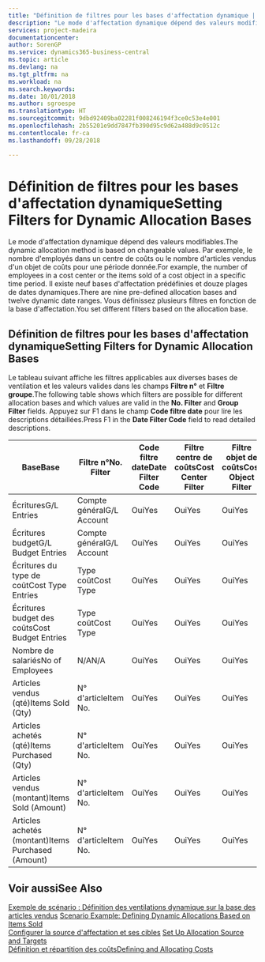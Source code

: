 ```yaml
---
title: "Définition de filtres pour les bases d'affectation dynamique | Microsoft Docs"
description: "Le mode d'affectation dynamique dépend des valeurs modifiables. Par exemple, le nombre d'employés dans un centre de coûts ou le nombre d'articles vendus d'un objet de coûts pour une période donnée. Il existe neuf bases d'affectation prédéfinies et douze plages de dates dynamiques. Vous définissez plusieurs filtres en fonction de la base d'affectation."
services: project-madeira
documentationcenter: 
author: SorenGP
ms.service: dynamics365-business-central
ms.topic: article
ms.devlang: na
ms.tgt_pltfrm: na
ms.workload: na
ms.search.keywords: 
ms.date: 10/01/2018
ms.author: sgroespe
ms.translationtype: HT
ms.sourcegitcommit: 9dbd92409ba02281f008246194f3ce0c53e4e001
ms.openlocfilehash: 2b55201e9dd7847fb390d95c9d62a488d9c0512c
ms.contentlocale: fr-ca
ms.lasthandoff: 09/28/2018

---
```

# <a name="setting-filters-for-dynamic-allocation-bases"></a><span data-ttu-id="bd608-106">Définition de filtres pour les bases d'affectation dynamique</span><span class="sxs-lookup"><span data-stu-id="bd608-106">Setting Filters for Dynamic Allocation Bases</span></span>
<span data-ttu-id="bd608-107">Le mode d'affectation dynamique dépend des valeurs modifiables.</span><span class="sxs-lookup"><span data-stu-id="bd608-107">The dynamic allocation method is based on changeable values.</span></span> <span data-ttu-id="bd608-108">Par exemple, le nombre d'employés dans un centre de coûts ou le nombre d'articles vendus d'un objet de coûts pour une période donnée.</span><span class="sxs-lookup"><span data-stu-id="bd608-108">For example, the number of employees in a cost center or the items sold of a cost object in a specific time period.</span></span> <span data-ttu-id="bd608-109">Il existe neuf bases d'affectation prédéfinies et douze plages de dates dynamiques.</span><span class="sxs-lookup"><span data-stu-id="bd608-109">There are nine pre-defined allocation bases and twelve dynamic date ranges.</span></span> <span data-ttu-id="bd608-110">Vous définissez plusieurs filtres en fonction de la base d'affectation.</span><span class="sxs-lookup"><span data-stu-id="bd608-110">You set different filters based on the allocation base.</span></span>  

## <a name="setting-filters-for-dynamic-allocation-bases"></a><span data-ttu-id="bd608-111">Définition de filtres pour les bases d'affectation dynamique</span><span class="sxs-lookup"><span data-stu-id="bd608-111">Setting Filters for Dynamic Allocation Bases</span></span>  
 <span data-ttu-id="bd608-112">Le tableau suivant affiche les filtres applicables aux diverses bases de ventilation et les valeurs valides dans les champs **Filtre n°** et **Filtre groupe**.</span><span class="sxs-lookup"><span data-stu-id="bd608-112">The following table shows which filters are possible for different allocation bases and which values are valid in the **No. Filter** and **Group Filter** fields.</span></span> <span data-ttu-id="bd608-113">Appuyez sur F1 dans le champ **Code filtre date** pour lire les descriptions détaillées.</span><span class="sxs-lookup"><span data-stu-id="bd608-113">Press F1 in the **Date Filter Code** field to read detailed descriptions.</span></span>  

|<span data-ttu-id="bd608-114">**Base**</span><span class="sxs-lookup"><span data-stu-id="bd608-114">**Base**</span></span>|<span data-ttu-id="bd608-115">**Filtre n°**</span><span class="sxs-lookup"><span data-stu-id="bd608-115">**No. Filter**</span></span>|<span data-ttu-id="bd608-116">**Code filtre date**</span><span class="sxs-lookup"><span data-stu-id="bd608-116">**Date Filter Code**</span></span>|<span data-ttu-id="bd608-117">**Filtre centre de coûts**</span><span class="sxs-lookup"><span data-stu-id="bd608-117">**Cost Center Filter**</span></span>|<span data-ttu-id="bd608-118">**Filtre objet de coûts**</span><span class="sxs-lookup"><span data-stu-id="bd608-118">**Cost Object Filter**</span></span>|<span data-ttu-id="bd608-119">**Filtre groupe**</span><span class="sxs-lookup"><span data-stu-id="bd608-119">**Group Filter**</span></span>|  
|--------------|----------------------------------------|----------------------------------------------|------------------------------------------------|------------------------------------------------|------------------------------------------|  
|<span data-ttu-id="bd608-120">Écritures</span><span class="sxs-lookup"><span data-stu-id="bd608-120">G/L Entries</span></span>|<span data-ttu-id="bd608-121">Compte général</span><span class="sxs-lookup"><span data-stu-id="bd608-121">G/L Account</span></span>|<span data-ttu-id="bd608-122">Oui</span><span class="sxs-lookup"><span data-stu-id="bd608-122">Yes</span></span>|<span data-ttu-id="bd608-123">Oui</span><span class="sxs-lookup"><span data-stu-id="bd608-123">Yes</span></span>|<span data-ttu-id="bd608-124">Oui</span><span class="sxs-lookup"><span data-stu-id="bd608-124">Yes</span></span>|<span data-ttu-id="bd608-125">N/A</span><span class="sxs-lookup"><span data-stu-id="bd608-125">N/A</span></span>|  
|<span data-ttu-id="bd608-126">Écritures budget</span><span class="sxs-lookup"><span data-stu-id="bd608-126">G/L Budget Entries</span></span>|<span data-ttu-id="bd608-127">Compte général</span><span class="sxs-lookup"><span data-stu-id="bd608-127">G/L Account</span></span>|<span data-ttu-id="bd608-128">Oui</span><span class="sxs-lookup"><span data-stu-id="bd608-128">Yes</span></span>|<span data-ttu-id="bd608-129">Oui</span><span class="sxs-lookup"><span data-stu-id="bd608-129">Yes</span></span>|<span data-ttu-id="bd608-130">Oui</span><span class="sxs-lookup"><span data-stu-id="bd608-130">Yes</span></span>|<span data-ttu-id="bd608-131">Nom de budget du grand livre</span><span class="sxs-lookup"><span data-stu-id="bd608-131">G/L Budget Name</span></span>|  
|<span data-ttu-id="bd608-132">Écritures du type de coût</span><span class="sxs-lookup"><span data-stu-id="bd608-132">Cost Type Entries</span></span>|<span data-ttu-id="bd608-133">Type coût</span><span class="sxs-lookup"><span data-stu-id="bd608-133">Cost Type</span></span>|<span data-ttu-id="bd608-134">Oui</span><span class="sxs-lookup"><span data-stu-id="bd608-134">Yes</span></span>|<span data-ttu-id="bd608-135">Oui</span><span class="sxs-lookup"><span data-stu-id="bd608-135">Yes</span></span>|<span data-ttu-id="bd608-136">Oui</span><span class="sxs-lookup"><span data-stu-id="bd608-136">Yes</span></span>|<span data-ttu-id="bd608-137">N/A</span><span class="sxs-lookup"><span data-stu-id="bd608-137">N/A</span></span>|  
|<span data-ttu-id="bd608-138">Écritures budget des coûts</span><span class="sxs-lookup"><span data-stu-id="bd608-138">Cost Budget Entries</span></span>|<span data-ttu-id="bd608-139">Type coût</span><span class="sxs-lookup"><span data-stu-id="bd608-139">Cost Type</span></span>|<span data-ttu-id="bd608-140">Oui</span><span class="sxs-lookup"><span data-stu-id="bd608-140">Yes</span></span>|<span data-ttu-id="bd608-141">Oui</span><span class="sxs-lookup"><span data-stu-id="bd608-141">Yes</span></span>|<span data-ttu-id="bd608-142">Oui</span><span class="sxs-lookup"><span data-stu-id="bd608-142">Yes</span></span>|<span data-ttu-id="bd608-143">Nom du budget</span><span class="sxs-lookup"><span data-stu-id="bd608-143">Budget Name</span></span>|  
|<span data-ttu-id="bd608-144">Nombre de salariés</span><span class="sxs-lookup"><span data-stu-id="bd608-144">No of Employees</span></span>|<span data-ttu-id="bd608-145">N/A</span><span class="sxs-lookup"><span data-stu-id="bd608-145">N/A</span></span>|<span data-ttu-id="bd608-146">Oui</span><span class="sxs-lookup"><span data-stu-id="bd608-146">Yes</span></span>|<span data-ttu-id="bd608-147">Oui</span><span class="sxs-lookup"><span data-stu-id="bd608-147">Yes</span></span>|<span data-ttu-id="bd608-148">Oui</span><span class="sxs-lookup"><span data-stu-id="bd608-148">Yes</span></span>|<span data-ttu-id="bd608-149">N/A</span><span class="sxs-lookup"><span data-stu-id="bd608-149">N/A</span></span>|  
|<span data-ttu-id="bd608-150">Articles vendus (qté)</span><span class="sxs-lookup"><span data-stu-id="bd608-150">Items Sold (Qty)</span></span>|<span data-ttu-id="bd608-151">N° d'article</span><span class="sxs-lookup"><span data-stu-id="bd608-151">Item No.</span></span>|<span data-ttu-id="bd608-152">Oui</span><span class="sxs-lookup"><span data-stu-id="bd608-152">Yes</span></span>|<span data-ttu-id="bd608-153">Oui</span><span class="sxs-lookup"><span data-stu-id="bd608-153">Yes</span></span>|<span data-ttu-id="bd608-154">Oui</span><span class="sxs-lookup"><span data-stu-id="bd608-154">Yes</span></span>|<span data-ttu-id="bd608-155">Groupe de report inventaire</span><span class="sxs-lookup"><span data-stu-id="bd608-155">Inventory Posting Group</span></span>|  
|<span data-ttu-id="bd608-156">Articles achetés (qté)</span><span class="sxs-lookup"><span data-stu-id="bd608-156">Items Purchased (Qty)</span></span>|<span data-ttu-id="bd608-157">N° d'article</span><span class="sxs-lookup"><span data-stu-id="bd608-157">Item No.</span></span>|<span data-ttu-id="bd608-158">Oui</span><span class="sxs-lookup"><span data-stu-id="bd608-158">Yes</span></span>|<span data-ttu-id="bd608-159">Oui</span><span class="sxs-lookup"><span data-stu-id="bd608-159">Yes</span></span>|<span data-ttu-id="bd608-160">Oui</span><span class="sxs-lookup"><span data-stu-id="bd608-160">Yes</span></span>|<span data-ttu-id="bd608-161">Groupe de report inventaire</span><span class="sxs-lookup"><span data-stu-id="bd608-161">Inventory Posting Group</span></span>|  
|<span data-ttu-id="bd608-162">Articles vendus (montant)</span><span class="sxs-lookup"><span data-stu-id="bd608-162">Items Sold (Amount)</span></span>|<span data-ttu-id="bd608-163">N° d'article</span><span class="sxs-lookup"><span data-stu-id="bd608-163">Item No.</span></span>|<span data-ttu-id="bd608-164">Oui</span><span class="sxs-lookup"><span data-stu-id="bd608-164">Yes</span></span>|<span data-ttu-id="bd608-165">Oui</span><span class="sxs-lookup"><span data-stu-id="bd608-165">Yes</span></span>|<span data-ttu-id="bd608-166">Oui</span><span class="sxs-lookup"><span data-stu-id="bd608-166">Yes</span></span>|<span data-ttu-id="bd608-167">Groupe de report inventaire</span><span class="sxs-lookup"><span data-stu-id="bd608-167">Inventory Posting Group</span></span>|  
|<span data-ttu-id="bd608-168">Articles achetés (montant)</span><span class="sxs-lookup"><span data-stu-id="bd608-168">Items Purchased (Amount)</span></span>|<span data-ttu-id="bd608-169">N° d'article</span><span class="sxs-lookup"><span data-stu-id="bd608-169">Item No.</span></span>|<span data-ttu-id="bd608-170">Oui</span><span class="sxs-lookup"><span data-stu-id="bd608-170">Yes</span></span>|<span data-ttu-id="bd608-171">Oui</span><span class="sxs-lookup"><span data-stu-id="bd608-171">Yes</span></span>|<span data-ttu-id="bd608-172">Oui</span><span class="sxs-lookup"><span data-stu-id="bd608-172">Yes</span></span>|<span data-ttu-id="bd608-173">Groupe de report inventaire</span><span class="sxs-lookup"><span data-stu-id="bd608-173">Inventory Posting Group</span></span>|  

## <a name="see-also"></a><span data-ttu-id="bd608-174">Voir aussi</span><span class="sxs-lookup"><span data-stu-id="bd608-174">See Also</span></span>  
 <span data-ttu-id="bd608-175">[Exemple de scénario : Définition des ventilations dynamique sur la base des articles vendus](finance-scenario-example-defining-dynamic-allocations-based-on-items-sold.md) </span><span class="sxs-lookup"><span data-stu-id="bd608-175">[Scenario Example: Defining Dynamic Allocations Based on Items Sold](finance-scenario-example-defining-dynamic-allocations-based-on-items-sold.md) </span></span>  
 <span data-ttu-id="bd608-176">[Configurer la source d'affectation et ses cibles](finance-how-to-set-up-allocation-source-and-targets.md) </span><span class="sxs-lookup"><span data-stu-id="bd608-176">[Set Up Allocation Source and Targets](finance-how-to-set-up-allocation-source-and-targets.md) </span></span>  
 [<span data-ttu-id="bd608-177">Définition et répartition des coûts</span><span class="sxs-lookup"><span data-stu-id="bd608-177">Defining and Allocating Costs</span></span>](finance-define-and-allocate-costs.md)


